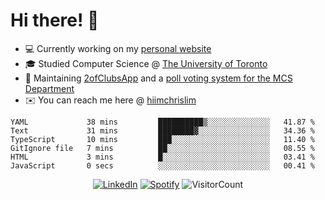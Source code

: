 # Hi there! 👋

- 💻 Currently working on my [personal website](https://hiimchrislim.co)
- 🎓 Studied Computer Science @ [The University of Toronto](https://www.utoronto.ca/)
- 🔨 Maintaining [2ofClubsApp](https://github.com/2ofClubsApp) and a [poll voting system for the MCS Department](https://github.com/hiimchrislim/PollVotingSystem)
- ✉️ You can reach me here @ [hiimchrislim](mailto:hello@hiimchrislim.co)

<!--START_SECTION:waka-->

```text
YAML             38 mins         ██████████▒░░░░░░░░░░░░░░   41.87 %
Text             31 mins         ████████▓░░░░░░░░░░░░░░░░   34.36 %
TypeScript       10 mins         ███░░░░░░░░░░░░░░░░░░░░░░   11.40 %
GitIgnore file   7 mins          ██░░░░░░░░░░░░░░░░░░░░░░░   08.55 %
HTML             3 mins          █░░░░░░░░░░░░░░░░░░░░░░░░   03.41 %
JavaScript       0 secs          ░░░░░░░░░░░░░░░░░░░░░░░░░   00.41 %
```

<!--END_SECTION:waka-->

<div align="center">
<a href="https://www.linkedin.com/in/hiimchrislim" target="_blank"><img src="https://img.shields.io/badge/LinkedIn-%230077B5.svg?&style=flat-square&logo=linkedin&logoColor=white" alt="LinkedIn"></a>
<a href="https://open.spotify.com/user/clim1231" target="_blank"><img src="https://img.shields.io/badge/Spotify-%231ED760.svg?&style=flat-square&logo=spotify&logoColor=white" alt="Spotify"></a>
<img src="https://visitor-badge.glitch.me/badge?page_id=hiimchrislim.visitor-badge" alt="VisitorCount">
</div>
